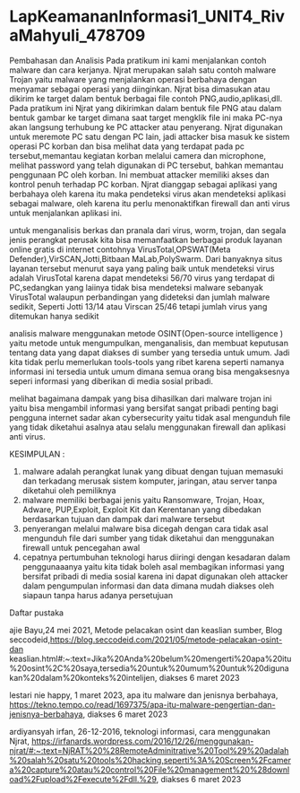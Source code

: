 # LapKeamananInformasi1_UNIT4_RivaMahyuli_478709

Pembahasan dan Analisis
Pada pratikum ini kami menjalankan contoh malware dan cara kerjanya. Njrat merupakan salah satu contoh malware Trojan yaitu malware yang menjalankan operasi berbahaya dengan menyamar sebagai operasi yang diinginkan. Njrat bisa dimasukan atau dikirim ke target dalam bentuk berbagai file contoh PNG,audio,aplikasi,dll. Pada pratikum ini Njrat yang dikirimkan dalam bentuk file PNG atau dalam bentuk gambar ke target dimana saat target mengklik file ini maka PC-nya akan langsung terhubung ke PC attacker atau penyerang. Njrat digunakan untuk meremote PC satu dengan PC lain, jadi attacker bisa masuk ke sistem operasi PC korban dan bisa melihat data yang terdapat pada pc tersebut,memantau kegiatan korban melalui camera dan microphone, melihat password yang telah digunakan di PC tersebut, bahkan memantau penggunaan PC oleh korban. Ini membuat attacker memiliki akses dan kontrol penuh terhadap PC korban. Njrat dianggap sebagai aplikasi yang berbahaya oleh karena itu maka pendeteksi virus akan mendeteksi aplikasi sebagai malware, oleh karena itu perlu menonaktifkan firewall dan anti virus untuk menjalankan aplikasi ini.

untuk menganalisis berkas dan pranala dari virus, worm, trojan, dan segala jenis perangkat perusak kita bisa memanfaatkan berbagai produk layanan online gratis di internet contohnya VirusTotal,OPSWAT(Meta Defender),VirSCAN,Jotti,Bitbaan MaLab,PolySwarm. Dari banyaknya situs layanan tersebut menurut saya yang paling baik untuk mendeteksi virus adalah VirusTotal karena dapat mendeteksi 56/70 virus yang terdapat di PC,sedangkan yang laiinya tidak bisa mendeteksi malware sebanyak VirusTotal walaupun perbandingan yang dideteksi dan jumlah malware sedikit, Seperti Jotti 13/14 atau Virscan 25/46 tetapi jumlah virus yang ditemukan hanya sedikit

analisis malware menggunakan metode OSINT(Open-source intelligence ) yaitu metode untuk mengumpulkan, menganalisis, dan membuat keputusan tentang data yang dapat diakses di sumber yang tersedia untuk umum. Jadi kita tidak perlu memerlukan tools-tools yang ribet karena seperti namanya informasi ini tersedia untuk umum dimana semua orang bisa mengaksesnya seperi informasi yang diberikan di media sosial pribadi.

melihat bagaimana dampak yang bisa dihasilkan dari malware trojan ini yaitu bisa mengambil informasi yang bersifat sangat pribadi penting bagi pengguna internet sadar akan cybersecurity yaitu tidak asal mengunduh file yang tidak diketahui asalnya atau selalu menggunakan firewall dan aplikasi anti virus.

KESIMPULAN :
1. malware adalah perangkat lunak yang dibuat dengan tujuan memasuki dan terkadang merusak sistem komputer, jaringan, atau server tanpa diketahui oleh pemiliknya
2. malware memiliki berbagai jenis yaitu Ransomware, Trojan, Hoax, Adware, PUP,Exploit, Exploit Kit dan Kerentanan yang dibedakan berdasarkan tujuan dan dampak dari  malware tersebut
3. penyerangan melalui malware bisa dicegah dengan cara tidak asal mengunduh file dari sumber yang tidak diketahui dan menggunakan firewall untuk pencegahan awal
4. cepatnya pertumbuhan teknologi harus diiringi dengan kesadaran dalam penggunaaanya yaitu kita tidak boleh asal membagikan informasi yang bersifat pribadi di media sosial karena ini dapat digunakan oleh attacker dalam pengumpulan informasi dan data dimana mudah diakses oleh siapaun tanpa harus adanya persetujuan

Daftar pustaka

ajie Bayu,24 mei 2021, Metode pelacakan osint dan keaslian sumber, Blog seccodeid,https://blog.seccodeid.com/2021/05/metode-pelacakan-osint-dan  keaslian.html#:~:text=Jika%20Anda%20belum%20mengerti%20apa%20itu%20osint%2C%20saya,tersedia%20untuk%20umum%20untuk%20digunakan%20dalam%20konteks%20intelijen, diakses 6 maret 2023

lestari nie happy, 1 maret 2023, apa itu malware dan jenisnya berbahaya, https://tekno.tempo.co/read/1697375/apa-itu-malware-pengertian-dan-jenisnya-berbahaya, diakses 6 maret 2023

ardiyansyah irfan, 26-12-2016, teknologi informasi, cara menggunakan Njrat, https://irfanards.wordpress.com/2016/12/26/menggunakan-njrat/#:~:text=NjRAT%20%28RemoteAdminitrative%20Tool%29%20adalah%20salah%20satu%20tools%20hacking,seperti%3A%20Screen%2Fcamera%20capture%20atau%20control%20File%20management%20%28download%2Fupload%2Fexecute%2Fdll.%29, diakses 6 maret 2023
